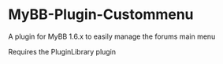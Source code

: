# MyBB-Plugin-Custommenu
A plugin for MyBB 1.6.x to easily manage the forums main menu

Requires the PluginLibrary plugin
